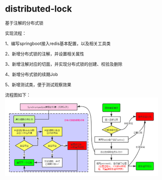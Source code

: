 # distributed-lock
基于注解的分布式锁

实现流程：

1、编写springboot接入redis基本配置，以及相关工具类

2、新增分布式锁的注解，并设置相关属性

3、新增注解对应的切面，并实现分布式锁的创建、校验及删除

4、新增分布式锁的续期Job

5、新增测试类，便于测试观察效果

流程图如下：
![image](https://github.com/YhcAndHc/distributed-lock/blob/master/image/dl_handle.png)

